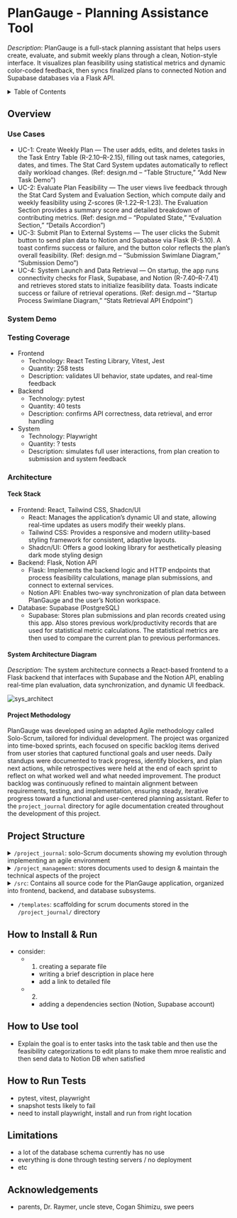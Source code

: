 # PlanGauge - Planning Assistance Tool
_Description_: PlanGauge is a full-stack planning assistant that helps users create, evaluate, and submit weekly plans through a clean, Notion-style interface. It visualizes plan feasibility using statistical metrics and dynamic color-coded feedback, then syncs finalized plans to connected Notion and Supabase databases via a Flask API.


<details>
  <summary>Table of Contents</summary>

  - [Overview](#overview)
  - [Project Structure](#project-structure)
  - [How to Install & Run](#how-to-install-&-run)
  - [How to Use Tool](#how-to-use-tool)
  - [How to Run Tests](#how-to-run-tests)
  - [Limitations](#limitations)
  - [Reflection](#reflection)
  - [Acknowledgements](#acknowledgements)
</details>

## Overview
### Use Cases
- UC-1: Create Weekly Plan — The user adds, edits, and deletes tasks in the Task Entry Table (R-2.10–R-2.15), filling out task names, categories, dates, and times. The Stat Card System updates automatically to reflect daily workload changes. (Ref: design.md – “Table Structure,” “Add New Task Demo”)
- UC-2: Evaluate Plan Feasibility — The user views live feedback through the Stat Card System and Evaluation Section, which compute daily and weekly feasibility using Z-scores (R-1.22–R-1.23). The Evaluation Section provides a summary score and detailed breakdown of contributing metrics. (Ref: design.md – “Populated State,” “Evaluation Section,” “Details Accordion”)
- UC-3: Submit Plan to External Systems — The user clicks the Submit button to send plan data to Notion and Supabase via Flask (R-5.10). A toast confirms success or failure, and the button color reflects the plan’s overall feasibility. (Ref: design.md – “Submission Swimlane Diagram,” “Submission Demo”)
- UC-4: System Launch and Data Retrieval — On startup, the app runs connectivity checks for Flask, Supabase, and Notion (R-7.40–R-7.41) and retrieves stored stats to initialize feasibility data. Toasts indicate success or failure of retrieval operations. (Ref: design.md – “Startup Process Swimlane Diagram,” “Stats Retrieval API Endpoint”)
### System Demo

### Testing Coverage
- Frontend
    - Technology: React Testing Library, Vitest, Jest
    - Quantity: 258 tests
    - Description: validates UI behavior, state updates, and real-time feedback
- Backend
    - Technology: pytest
    - Quantity: 40 tests
    - Description: confirms API correctness, data retrieval, and error handling
- System
    - Technology: Playwright
    - Quantity: ? tests
    - Description: simulates full user interactions, from plan creation to submission and system feedback

### Architecture
#### Teck Stack
- Frontend: React, Tailwind CSS, Shadcn/UI
    - React: Manages the application’s dynamic UI and state, allowing real-time updates as users modify their weekly plans.
    - Tailwind CSS: Provides a responsive and modern utility-based styling framework for consistent, adaptive layouts.
    - Shadcn/UI: Offers a good looking library for aesthetically pleasing dark mode styling design
- Backend: Flask, Notion API
    - Flask: Implements the backend logic and HTTP endpoints that process feasibility calculations, manage plan submissions, and connect to external services.
    - Notion API: Enables two-way synchronization of plan data between PlanGauge and the user’s Notion workspace.
- Database: Supabase (PostgreSQL)
    - Supabase: Stores plan submissions and plan records created using this app. Also stores previous work/productivity records that are used for statistical metric calculations. The statistical metrics are then used to compare the current plan to previous performances.

#### System Architecture Diagram

_Description:_ The system architecture connects a React-based frontend to a Flask backend that interfaces with Supabase and the Notion API, enabling real-time plan evaluation, data synchronization, and dynamic UI feedback.

![sys_architect](https://github.com/user-attachments/assets/97318bac-c3b5-407b-84d4-7f87d5691168)

#### Project Methodology
PlanGauge was developed using an adapted Agile methodology called Solo-Scrum, tailored for individual development. The project was organized into time-boxed sprints, each focused on specific backlog items derived from user stories that captured functional goals and user needs. Daily standups were documented to track progress, identify blockers, and plan next actions, while retrospectives were held at the end of each sprint to reflect on what worked well and what needed improvement. The product backlog was continuously refined to maintain alignment between requirements, testing, and implementation, ensuring steady, iterative progress toward a functional and user-centered planning assistant. Refer to the `project_journal` directory for agile documentation created throughout the development of this project.



<!-- <code>/src</code>: -->
## Project Structure
<details>
    <summary>
        <code>/project_journal</code>: solo-Scrum documents showing my evolution through implementing an agile environment
    </summary>

- `/assets`: stores diagrams, mockups, quiz docs, demo gifs, and other docs created during sprints
- `/backlog`: backlog item documentation for features implemented in this project
- `/professional_review`: presentation and notes from project pitch to CS professor
- `/pull_requests`: docs for completed pull requests demoing the features developed and merged
- `/retrospective`: reflections completed for reviewing and improving sprint approach for each sprint
- `/sprints`: docs for sprints including the goal, assigned backlog items, subtasks, and DoD
- `/standup`: logs for daily standups documenting previous progress, next steps, problems, ChatGPT review
</details>

<details>
    <summary>
        <code>/project_management</code>: stores documents used to design & maintain the technical aspects of the project
    </summary>

- `/api/flask_apis.xlsx`: excel document that details the flask api including example http responses, response key explanations, and http response code clarifications
- `/diagrams`: mockups, architecture diagram, FDD, ERD, and swimlane diagrams used in the current design
- `/specs`: This directory contains all formal software engineering documentation written throughout the development of PlanGauge. Each file defines the project’s requirements, rationale, and design decisions used to guide implementation.
    - `/design.md`: The Design Specification document defines the structural, visual, and behavioral blueprint for PlanGauge, bridging the project’s requirements with its implemented architecture. It includes annotated diagrams, UI mockups, and flow representations that capture how each subsystem functions and interacts.
    - `/mvs.md`: Defines the Minimum Viable Specification for PlanGauge—listing the essential features (task table, stat cards, plan summary, submission flow) required for a functioning prototype and mapping them to their requirement IDs.
    - `/pop.md`: The Project Overview Proposal detailing the motivation, scope, and predicted architecture of PlanGauge. It covers complexity across system layers, technology stack choices, and methodology (Solo-Scrum).
    - `/reqs.md`: The Requirement Specifications document defining all functional and non-functional requirements (R-X.Y) including frontend behavior, backend logic, security, and usability standards.
    - `/sdp.md`: The Software Development Plan describing lifecycle phases, sprint schedules, testing strategy, risk assessment, and documentation control procedures.
    - `timeline.xlsx`: Spreadsheet outlining the chronological schedule of development milestones, sprint durations, and deliverable deadlines. Stopped using/updating this half way through project development.
    - `/user-stories.md`: Lists user stories that express functional goals from the perspective of an end user, forming the basis for requirement traceability and backlog creation.
</details>

<details>
    <summary>
        <code>/src</code>: Contains all source code for the PlanGauge application, organized into frontend, backend, and database subsystems.
    </summary>

- `/backend`: Implements the Flask API server responsible for handling data transactions, performing validation, and bridging between the React frontend and Supabase database.
    - `/app/__init__.py`: Initializes the Flask app instance and loads configuration (e.g., environment variables, API keys).
    - `/app/routes.py`: Defines RESTful API endpoints for CRUD operations, plan submission, and Notion synchronization.
    - `/app/utils.py`: Contains helper functions for validation, data formatting, and Notion API communication.
    - `/tests/`: Houses backend unit and integration tests written with pytest.
    - `pytest.ini`: Configures test discovery paths and environment markers for pytest.
    - `run.py`: Entry point to launch the Flask development server.
- `/database`: Contains SQL scripts and schema configuration for the project’s Supabase (PostgreSQL) layer.
    - `db_setup.sql`: Creates database tables, relations, and constraints aligned with the BCNF-compliant schema defined in the design specs.
    - `row_security.sql`: Defines row-level security policies to control user access and protect plan submission records.
- `/frontend`: Implements the React + Tailwind + Shadcn/UI interface that allows users to input, visualize, and submit their weekly plans.
    - `/e2e/`: End-to-end tests using Playwright to verify full-stack functionality.
    - `/src/components/`: Stores the react components for all subsystems
    - `/src/contexts/`: Context providers like TaskContext.jsx managing global state for task data
    - `/src/tests/`: Frontend unit and integration tests written with Vitest + React Testing Library.
    - `/src/utils/`: Utility functions supporting calculations, formatting, or API requests.
    - `/src/App.jsx`: Root React component that renders the main task table and theme provider
    - `/src/App.css`: Base styling and layout rules.
    - `/src/index.css`: Tailwind + custom theme variables defining color palettes and dark mode support.
    - `/src/main.jsx`: Application entry point rendering the React root node.
</details>

- `/templates`: scaffolding for scrum documents stored in the `/project_journal/` directory

## How to Install & Run
- consider:
    - 1. creating a separate file
        - writing a brief description in place here
        - add a link to detailed file
    - 2.
        - adding a dependencies section (Notion, Supabase account)

## How to Use tool
- Explain the goal is to enter tasks into the task table and then use the feasibility categorizations to edit plans to make them mroe realistic and then send data to Notion DB when satisfied

## How to Run Tests
- pytest, vitest, playwright
- snapshot tests likely to fail
- need to install playwright, install and run from right location

## Limitations
- a lot of the database schema currently has no use
- everything is done through testing servers / no deployment
- etc

## Acknowledgements
- parents, Dr. Raymer, uncle steve, Cogan Shimizu, swe peers